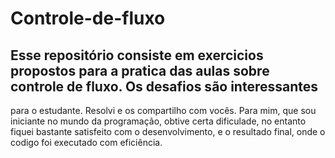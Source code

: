 # Controle-de-fluxo

## Esse repositório consiste em exercicios propostos para a pratica das aulas sobre controle de fluxo. Os desafios são interessantes 
para o estudante. Resolvi e os compartilho com vocês.
Para mim, que sou iniciante no mundo da programação, obtive certa dificulade, no entanto fiquei bastante satisfeito com o desenvolvimento, 
e o resultado final, onde o codigo foi executado com eficiência.
